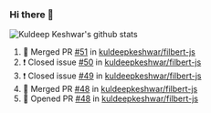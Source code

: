 ### Hi there 👋

<!--
**kuldeepkeshwar/kuldeepkeshwar** is a ✨ _special_ ✨ repository because its `README.md` (this file) appears on your GitHub profile.

Here are some ideas to get you started:

- 🔭 I’m currently working on ...
- 🌱 I’m currently learning ...
- 👯 I’m looking to collaborate on ...
- 🤔 I’m looking for help with ...
- 💬 Ask me about ...
- 📫 How to reach me: ...
- 😄 Pronouns: ...
- ⚡ Fun fact: ...
-->
![Kuldeep Keshwar's github stats](https://github-readme-stats.vercel.app/api?username=kuldeepkeshwar&show_icons=true)

<!--START_SECTION:activity-->
1. 🎉 Merged PR [#51](https://github.com//kuldeepkeshwar/filbert-js/pull/51) in [kuldeepkeshwar/filbert-js](https://github.com//kuldeepkeshwar/filbert-js)
2. ❗️ Closed issue [#50](https://github.com//kuldeepkeshwar/filbert-js/issues/50) in [kuldeepkeshwar/filbert-js](https://github.com//kuldeepkeshwar/filbert-js)
3. ❗️ Closed issue [#49](https://github.com//kuldeepkeshwar/filbert-js/issues/49) in [kuldeepkeshwar/filbert-js](https://github.com//kuldeepkeshwar/filbert-js)
4. 🎉 Merged PR [#48](https://github.com//kuldeepkeshwar/filbert-js/pull/48) in [kuldeepkeshwar/filbert-js](https://github.com//kuldeepkeshwar/filbert-js)
5. 💪 Opened PR [#48](https://github.com//kuldeepkeshwar/filbert-js/pull/48) in [kuldeepkeshwar/filbert-js](https://github.com//kuldeepkeshwar/filbert-js)
<!--END_SECTION:activity-->
